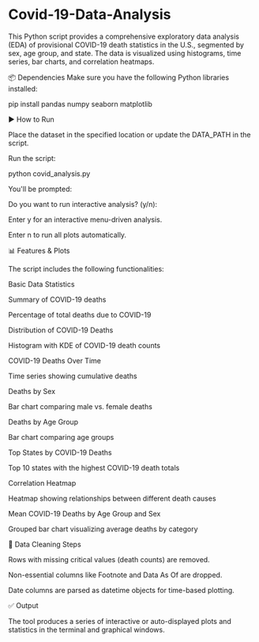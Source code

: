 # Covid-19-Data-Analysis
This Python script provides a comprehensive exploratory data analysis (EDA) of provisional COVID-19 death statistics in the U.S., segmented by sex, age group, and state. 
The data is visualized using histograms, time series, bar charts, and correlation heatmaps.

📦 Dependencies
Make sure you have the following Python libraries installed:

pip install pandas numpy seaborn matplotlib

▶️ How to Run


Place the dataset in the specified location or update the DATA_PATH in the script.

Run the script:

python covid_analysis.py

You'll be prompted:

Do you want to run interactive analysis? (y/n):

Enter y for an interactive menu-driven analysis.

Enter n to run all plots automatically.

📊 Features & Plots

The script includes the following functionalities:

Basic Data Statistics

Summary of COVID-19 deaths

Percentage of total deaths due to COVID-19

Distribution of COVID-19 Deaths

Histogram with KDE of COVID-19 death counts

COVID-19 Deaths Over Time

Time series showing cumulative deaths

Deaths by Sex

Bar chart comparing male vs. female deaths

Deaths by Age Group

Bar chart comparing age groups

Top States by COVID-19 Deaths

Top 10 states with the highest COVID-19 death totals

Correlation Heatmap

Heatmap showing relationships between different death causes

Mean COVID-19 Deaths by Age Group and Sex

Grouped bar chart visualizing average deaths by category

🧹 Data Cleaning Steps

Rows with missing critical values (death counts) are removed.

Non-essential columns like Footnote and Data As Of are dropped.

Date columns are parsed as datetime objects for time-based plotting.

✅ Output

The tool produces a series of interactive or auto-displayed plots and statistics in the terminal and graphical windows.



